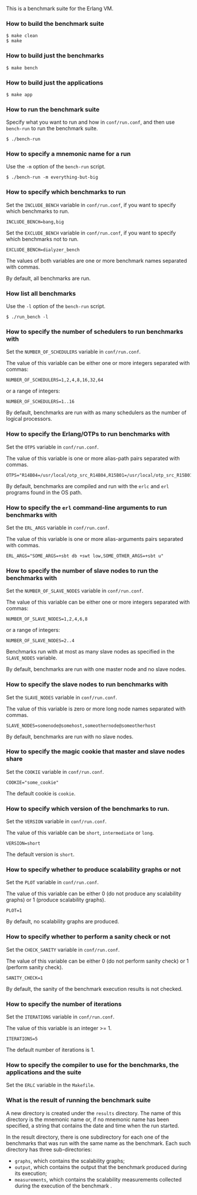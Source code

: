 This is a benchmark suite for the Erlang VM.

### How to build the benchmark suite ###

	$ make clean
	$ make

### How to build just the benchmarks ###

	$ make bench

### How to build just the applications ###

	$ make app
 
### How to run the benchmark suite ###

Specify what you want to run and how in `conf/run.conf`, and then use 
`bench-run` to run the benchmark suite.

	$ ./bench-run

### How to specify a mnemonic name for a run ###

Use the `-m` option of the `bench-run` script.

	$ ./bench-run -m everything-but-big

### How to specify which benchmarks to run ###

Set the `INCLUDE_BENCH` variable in `conf/run.conf`, if you want to specify 
which benchmarks to run.
 
	INCLUDE_BENCH=bang,big

Set the `EXCLUDE_BENCH` variable in `conf/run.conf`, if you want to specify
which benchmarks not to run.

	EXCLUDE_BENCH=dialyzer_bench

The values of both variables are one or more benchmark names separated with 
commas.

By default, all benchmarks are run.

### How list all benchmarks ###

Use the `-l` option of the `bench-run` script.

	$ ./run_bench -l

### How to specify the number of schedulers to run benchmarks with ###

Set the `NUMBER_OF_SCHEDULERS` variable in `conf/run.conf`.

The value of this variable can be either one or more integers separated with 
commas:
	
	NUMBER_OF_SCHEDULERS=1,2,4,8,16,32,64

or a range of integers:

	NUMBER_OF_SCHEDULERS=1..16

By default, benchmarks are run with as many schedulers as the number of logical
processors.
 
### How to specify the Erlang/OTPs to run benchmarks with ###

Set the `OTPS` variable in `conf/run.conf`.

The value of this variable is one or more alias-path pairs separated with commas.

	OTPS="R14B04=/usr/local/otp_src_R14B04,R15B01=/usr/local/otp_src_R15B01"

By default, benchmarks are compiled and run with the `erlc` and `erl` programs
found in the OS path.

### How to specify the `erl` command-line arguments to run benchmarks with ###

Set the `ERL_ARGS` variable in `conf/run.conf`.

The value of this variable is one or more alias-arguments pairs separated with
commas.

	ERL_ARGS="SOME_ARGS=+sbt db +swt low,SOME_OTHER_ARGS=+sbt u"

### How to specify the number of slave nodes to run the benchmarks with ###

Set the `NUMBER_OF_SLAVE_NODES` variable in `conf/run.conf`.

The value of this variable can be either one or more integers separated with
commas:

	NUMBER_OF_SLAVE_NODES=1,2,4,6,8

or a range of integers:

	NUMBER_OF_SLAVE_NODES=2..4

Benchmarks run with at most as many slave nodes as specified in the 
`SLAVE_NODES` variable.

By default, benchmarks are run with one master node and no slave nodes.

### How to specify the slave nodes to run benchmarks with ###

Set the `SLAVE_NODES` variable in `conf/run.conf`.

The value of this variable is zero or more long node names separated with
commas. 

	SLAVE_NODES=somenode@somehost,someothernode@someotherhost

By default, benchmarks are run with no slave nodes.

### How to specify the magic cookie that master and slave nodes share ###

Set the `COOKIE` variable in `conf/run.conf`.

	COOKIE="some_cookie"

The default cookie is `cookie`.

### How to specify which version of the benchmarks to run.

Set the `VERSION` variable in `conf/run.conf`.

The value of this variable can be `short`, `intermediate` or `long`.

	VERSION=short

The default version is `short`.

### How to specify whether to produce scalability graphs or not ###

Set the `PLOT` variable in `conf/run.conf`.

The value of this variable can be either 0 (do not produce any scalability 
graphs) or 1 (produce scalability graphs).

	PLOT=1

By default, no scalability graphs are produced.

### How to specify whether to perform a sanity check or not ###

Set the `CHECK_SANITY` variable in `conf/run.conf`.

The value of this variable can be either 0 (do not perform sanity check) or
1 (perform sanity check).

	SANITY_CHECK=1

By default, the sanity of the benchmark execution results is not checked.

### How to specify the number of iterations ###

Set the `ITERATIONS` variable in `conf/run.conf`.

The value of this variable is an integer >= 1.

	ITERATIONS=5

The default number of iterations is 1.
 
### How to specify the compiler to use for the benchmarks, the applications and the suite ###

Set the `ERLC` variable in the `Makefile`.

### What is the result of running the benchmark suite ###

A new directory is created under the `results` directory. The name of this 
directory is the mnemonic name or, if no mnemonic name has been specified, a
string that contains the date and time when the run started.

In the result directory, there is one subdirectory for each one of the 
benchmarks that was run with the same name as the benchmark. Each such 
directory has three sub-directories:
* `graphs`, which contains the scalability graphs;
* `output`, which contains the output that the benchmark produced during its execution;
* `measurements`, which contains the scalability measurements collected during the execution of the benchmark
. 

